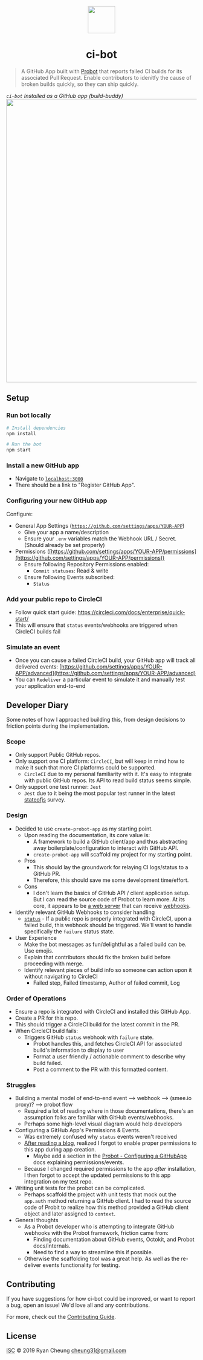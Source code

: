 <p align="center">
  <img width="72" src="https://user-images.githubusercontent.com/40378/68629820-13177300-049a-11ea-828e-b94c3b5df242.png">
  <h1 align="center">ci-bot</h1>
</p>

> A GitHub App built with [Probot](https://github.com/probot/probot) that reports failed CI builds for its associated Pull Request. Enable contributors to idenitfy the cause of broken builds quickly, so they can ship quickly.

*`ci-bot` Installed as a GitHub app (build-buddy)*
<img width="750" src="https://user-images.githubusercontent.com/40378/68634871-ab6a2380-04ab-11ea-9186-0232e0771a3d.png">


## Setup
### Run bot locally
```sh
# Install dependencies
npm install

# Run the bot
npm start
```

### Install a new GitHub app
* Navigate to [`localhost:3000`](http://localhost:3000)
* There should be a link to "Register GitHub App".

### Configuring your new GitHub app
Configure:
* General App Settings ([`https://github.com/settings/apps/YOUR-APP`](https://github.com/settings/apps/YOUR-APP))
  * Give your app a name/description
  * Ensure your `.env` variables match the Webhook URL / Secret. (Should already be set properly)
* Permissions ([https://github.com/settings/apps/YOUR-APP/permissions](https://github.com/settings/apps/YOUR-APP/permissions))
  * Ensure following Repository Permissions enabled:
    * `Commit statuses`: Read & write
  * Ensure following Events subscribed:
    * `Status`
    
 ### Add your public repo to CircleCI
 * Follow quick start guide: https://circleci.com/docs/enterprise/quick-start/
 * This will ensure that `status` events/webhooks are triggered when CircleCI builds fail
 
### Simulate an event
* Once you can cause a failed CircleCI build, your GitHub app will track all delivered events: [https://github.com/settings/apps/YOUR-APP/advanced](https://github.com/settings/apps/YOUR-APP/advanced)
* You can `Redeliver` a particular event to simulate it and manually test your application end-to-end 


## Developer Diary
Some notes of how I approached building this, from design decisions to friction points during the implementation.

### Scope
* Only support Public GitHub repos.
* Only support one CI platform: `CircleCI`, but will keep in mind how to make it such that more CI platforms could be supported.
  * `CircleCI` due to my personal familiarity with it. It's easy to integrate with public GitHub repos. Its API to read build status seems simple.
* Only support one test runner:  `Jest`
  * `Jest` due to it being the most popular test runner in the latest [stateofjs](https://2018.stateofjs.com/testing/jest/) survey.
  
### Design 
* Decided to use `create-probot-app` as my starting point. 
  * Upon reading the documentation, its core value is:
      * A framework to build a GitHub client/app and thus abstracting away boilerplate/configuration to interact with GitHub API.
      * `create-probot-app` will scaffold my project for my starting point.
  * Pros
    * This should lay the groundwork for relaying CI logs/status to a GitHub PR.
    * Therefore, this should save me some development time/effort. 
  * Cons
    * I don't learn the basics of GitHub API / client application setup. But I can read the source code of Probot to learn more. At its core, it appears to be [a web server](https://github.com/octokit/webhooks) that can receive [webhooks](https://github.com/octokit/webhooks).
 * Identify relevant GitHub Webhooks to consider handling
   * [`status`](https://developer.github.com/v3/activity/events/types/#statusevent) - If a public repo is properly integrated with CircleCI, upon a failed build, this webhook should be triggered. We'll want to handle specifically the `failure` status state.
 * User Experience
   * Make the bot messages as fun/delightful as a failed build can be. Use emojis.
   * Explain that contributors should fix the broken build before proceeding with merge.
   * Identify relevant pieces of build info so someone can action upon it without navigating to CircleCI
     * Failed step, Failed timestamp, Author of failed commit, Log

### Order of Operations
* Ensure a repo is integrated with CircleCI and installed this GitHub App.
* Create a PR for this repo.
* This should trigger a CircleCI build for the latest commit in the PR.
* When CircleCI build fails:
  * Triggers GitHub `status` webhook with `failure` state.
    * Probot handles this, and fetches CircleCI API for associated build's information to display to user
    * Format a user friendly / actionable comment to describe why build failed.
    * Post a comment to the PR with this formatted content.
    
### Struggles
* Building a mental model of end-to-end event --> webhook --> (smee.io proxy)? --> probot flow
  * Required a lot of reading where in those documentations, there's an assumption folks are familiar with GitHub events/webhooks.
  * Perhaps some high-level visual diagram would help developers
* Configuring a GitHub App's Permissions & Events.
  * Was extremely confused why `status` events weren't received
  * [After reading a blog](https://medium.com/@ashantha.lahiru/automate-your-github-workflows-with-probot-960448ec8d77), realized I forgot to enable proper permissions to this app during app creation.
    * Maybe add a section in the [Probot - Configuring a GitHubApp](https://probot.github.io/docs/development/#configuring-a-github-app) docs explaining permissions/events.
  * Because I changed required permissions to the app *after* installation, I then forgot to accept the updated permissions to this app integration on my test repo.
* Writing unit tests for the probot can be complicated.
  * Perhaps scaffold the project with unit tests that mock out the `app.auth` method returning a GitHub client. I had to read the source code of Probit to realize how this method provided a GitHub client object and later assigned to `context`.
* General thoughts
  * As a Probot developer who is attempting to integrate GitHub webhooks with the Probot framework, friction came from:
    * Finding documentation about GitHub events, Octokit, and Probot docs/internals.
    * Need to find a way to streamline this if possible.
  * Otherwise the scaffolding tool was a great help. As well as the re-deliver events functionality for testing. 

## Contributing

If you have suggestions for how ci-bot could be improved, or want to report a bug, open an issue! We'd love all and any contributions.

For more, check out the [Contributing Guide](CONTRIBUTING.md).

## License

[ISC](LICENSE) © 2019 Ryan Cheung <cheung31@gmail.com>
